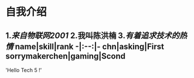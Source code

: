 # 自我介绍
1.*来自物联网2001*
2.**我叫陈洪楠**
3.***有着追求技术的热情***
name|skill|rank
-|:--:|-
chn|asking|First
sorrymakerchen|gaming|Scond
 ----
'Hello Tech 5 !'
